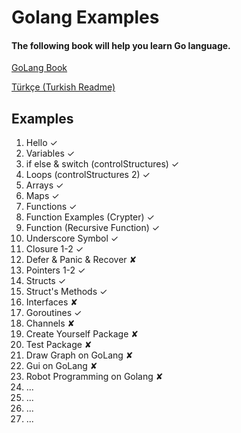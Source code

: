 # Golang Examples
#### The following book will help you learn Go language.
[GoLang Book](https://www.golang-book.com/books/intro)


[Türkçe (Turkish Readme)](https://github.com/alameddince/golangExamples/blob/master/README-tr-TR.md)
## Examples

1. Hello ✓
2. Variables ✓
3. if else & switch (controlStructures) ✓
4. Loops (controlStructures 2) ✓
5. Arrays ✓
6. Maps ✓
7. Functions ✓
8. Function Examples (Crypter) ✓
9. Function (Recursive Function) ✓
10. Underscore Symbol ✓
11. Closure 1-2 ✓
12. Defer & Panic & Recover ✘
13. Pointers 1-2 ✓
14. Structs ✓
15. Struct's Methods ✓
16. Interfaces ✘
17. Goroutines ✓
18. Channels ✘
19. Create Yourself Package ✘
20. Test Package ✘
21. Draw Graph on GoLang ✘
22. Gui on GoLang ✘
23. Robot Programming on Golang ✘
24. ...
25. ...
26. ...
27. ...
